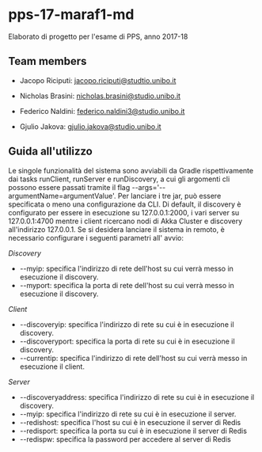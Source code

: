 # **pps-17-maraf1-md**
Elaborato di progetto per l'esame di PPS, anno 2017-18

## Team members
 * Jacopo Riciputi: [jacopo.riciputi@studtio.unibo.it](mailto:jacopo.riciputi@studio.unibo.it)
 
 * Nicholas Brasini: [nicholas.brasini@studio.unibo.it](mailto:nicholas.brasini@studio.unibo.it)
 
 * Federico Naldini: [federico.naldini3@studio.unibo.it](mailto:federico.naldini3@studio.unibo.it)
 
 * Gjulio Jakova: [gjulio.jakova@studio.unibo.it](mailto:gjulio.jakova@studio.unibo.it)
 
 ## Guida all'utilizzo
 Le singole funzionalità del sistema sono avviabili da Gradle rispettivamente dai tasks runClient, runServer
 e runDiscovery, a cui gli argomenti cli possono essere passati tramite il flag --args='--argumentName=argumentValue'.
 Per lanciare i tre jar, può essere specificata o meno una configurazione da CLI.
 Di default, il discovery è configurato per essere in esecuzione su 127.0.0.1:2000, i vari server su 127.0.0.1:4700
 mentre i client ricercano nodi di Akka Cluster e discovery all'indirizzo 127.0.0.1.
 Se si desidera lanciare il sistema in remoto, è necessario configurare i seguenti parametri all' avvio:
 
 *Discovery*
 * --myip: specifica l'indirizzo di rete dell'host su cui verrà messo in esecuzione il discovery.
 * --myport: specifica la porta di rete dell'host su cui verrà messo in esecuzione il discovery.
 
  *Client*
  * --discoveryip:  specifica l'indirizzo di rete su cui è in esecuzione il discovery.
  * --discoveryport:  specifica la porta di rete su cui è in esecuzione il discovery.
  * --currentip: specifica l'indirizzo di rete dell'host su cui verrà messo in esecuzione il client.
  
  *Server*
  * --discoveryaddress:  specifica l'indirizzo di rete su cui è in esecuzione il discovery.
  * --myip:  specifica l'indirizzo di rete su cui è in esecuzione il server.
  * --redishost:  specifica l'host su cui è in esecuzione il server di Redis
  * --redisport:  specifica la porta su cui è in esecuzione il server di Redis 
  * --redispw:  specifica la password per accedere al server di Redis
 
 
